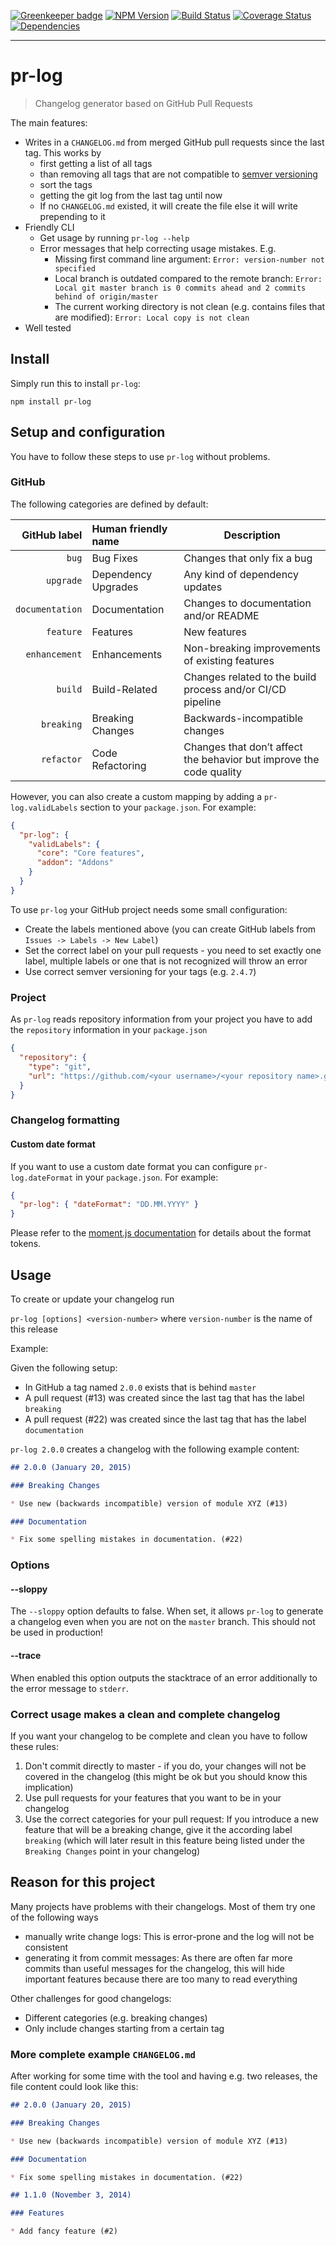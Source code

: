 [![Greenkeeper badge](https://badges.greenkeeper.io/lo1tuma/pr-log.svg)](https://greenkeeper.io/)
[![NPM Version](https://img.shields.io/npm/v/pr-log.svg?style=flat)](https://www.npmjs.org/package/pr-log)
[![Build Status](https://img.shields.io/travis/lo1tuma/pr-log/master.svg?style=flat)](https://travis-ci.org/lo1tuma/pr-log)
[![Coverage Status](https://img.shields.io/coveralls/lo1tuma/pr-log.svg?style=flat)](https://coveralls.io/r/lo1tuma/pr-log)
[![Dependencies](https://img.shields.io/david/lo1tuma/pr-log.svg?style=flat)](https://david-dm.org/lo1tuma/pr-log)

-----

# pr-log

> Changelog generator based on GitHub Pull Requests

The main features:

* Writes in a `CHANGELOG.md` from merged GitHub pull requests since the last tag. This works by
    * first getting a list of all tags
    * than removing all tags that are not compatible to [semver versioning](http://semver.org/)
    * sort the tags
    * getting the git log from the last tag until now
    * If no `CHANGELOG.md` existed, it will create the file else it will write prepending to it
* Friendly CLI
    * Get usage by running `pr-log --help`
    * Error messages that help correcting usage mistakes. E.g.
        * Missing first command line argument: `Error: version-number not specified`
        * Local branch is outdated compared to the remote branch: `Error: Local git master branch is 0 commits ahead and 2 commits behind of origin/master`
        * The current working directory is not clean (e.g. contains files that are modified): `Error: Local copy is not clean`
* Well tested

## Install

Simply run this to install `pr-log`:

```
npm install pr-log
```

## Setup and configuration

You have to follow these steps to use `pr-log` without problems.

### GitHub

The following categories are defined by default:

| GitHub label | Human friendly name | Description |
| -------------:|:------------- | ------ |
| `bug` | Bug Fixes | Changes that only fix a bug |
| `upgrade` | Dependency Upgrades | Any kind of dependency updates |
| `documentation` | Documentation | Changes to documentation and/or README |
| `feature` | Features | New features |
| `enhancement` | Enhancements | Non-breaking improvements of existing features |
| `build` | Build-Related | Changes related to the build process and/or CI/CD pipeline |
| `breaking` | Breaking Changes | Backwards-incompatible changes |
| `refactor` | Code Refactoring | Changes that don’t affect the behavior but improve the code quality |

However, you can also create a custom mapping by adding a `pr-log.validLabels` section to your `package.json`. For example:

```json
{
  "pr-log": {
    "validLabels": {
      "core": "Core features",
      "addon": "Addons"
    }
  }
}
```

To use `pr-log` your GitHub project needs some small configuration:

* Create the labels mentioned above (you can create GitHub labels from `Issues -> Labels -> New Label`)
* Set the correct label on your pull requests - you need to set exactly one label, multiple labels or one that is not recognized will throw an error
* Use correct semver versioning for your tags (e.g. `2.4.7`)

### Project

As `pr-log` reads repository information from your project you have to add the `repository` information in your `package.json`

```json
{
  "repository": {
    "type": "git",
    "url": "https://github.com/<your username>/<your repository name>.git"
  }
}
```

### Changelog formatting

#### Custom date format

If you want to use a custom date format you can configure `pr-log.dateFormat` in your `package.json`. For example:

```json
{
  "pr-log": { "dateFormat": "DD.MM.YYYY" }
}
```

Please refer to the [moment.js documentation](https://momentjs.com/docs/#/displaying/format/) for details about the format tokens.

## Usage

To create or update your changelog run

`pr-log [options] <version-number>` where `version-number` is the name of this release

Example:

Given the following setup:

* In GitHub a tag named `2.0.0` exists that is behind `master`
* A pull request (#13) was created since the last tag that has the label `breaking`
* A pull request (#22) was created since the last tag that has the label `documentation`

`pr-log 2.0.0` creates a changelog with the following example content:

```markdown
## 2.0.0 (January 20, 2015)

### Breaking Changes

* Use new (backwards incompatible) version of module XYZ (#13)

### Documentation

* Fix some spelling mistakes in documentation. (#22)
```

### Options

#### --sloppy

The `--sloppy` option defaults to false. When set, it allows `pr-log` to generate a changelog even when you are not on the `master` branch. This should not be used in production!

#### --trace

When enabled this option outputs the stacktrace of an error additionally to the error message to `stderr`.

### Correct usage makes a clean and complete changelog

If you want your changelog to be complete and clean you have to follow these rules:

1. Don't commit directly to master - if you do, your changes will not be covered in the changelog (this might be ok but you should know this implication)
2. Use pull requests for your features that you want to be in your changelog
3. Use the correct categories for your pull request: If you introduce a new feature that will be a breaking change, give it the according label `breaking` (which will later result in this feature being listed under the `Breaking Changes` point in your changelog)

## Reason for this project

Many projects have problems with their changelogs. Most of them try one of the following ways

* manually write change logs: This is error-prone and the log will not be consistent
* generating it from commit messages: As there are often far more commits than useful messages for the changelog, this will hide important features because there are too many to read everything

Other challenges for good changelogs:

* Different categories (e.g. breaking changes)
* Only include changes starting from a certain tag

### More complete example `CHANGELOG.md`

After working for some time with the tool and having e.g. two releases, the file content could look like this:

```markdown
## 2.0.0 (January 20, 2015)

### Breaking Changes

* Use new (backwards incompatible) version of module XYZ (#13)

### Documentation

* Fix some spelling mistakes in documentation. (#22)

## 1.1.0 (November 3, 2014)

### Features

* Add fancy feature (#2)
```
